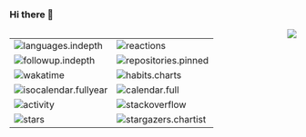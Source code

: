 ### Hi there 👋

<img align="right" src="https://github-readme-stats.vercel.app/api?username=hua-zi&theme=dracula&show_icons=true&icon_color=CE1D2D&text_color=718096&bg_color=ffffff&hide_title=true">
</a>

<table>
  <tr>
    <td><img src="https://cdn.jsdelivr.net/gh/hua-zi/hua-zi/github-metrics/languages.indepth.svg" alt="languages.indepth" /></td>
    <td><img src="https://cdn.jsdelivr.net/gh/hua-zi/hua-zi/github-metrics/reactions.svg" alt="reactions" /></td>
  </tr>
  <tr>
    <td><img src="https://cdn.jsdelivr.net/gh/hua-zi/hua-zi/github-metrics/followup.indepth.svg" alt="followup.indepth" /></td>
    <td><img src="https://cdn.jsdelivr.net/gh/hua-zi/hua-zi/github-metrics/repositories.pinned.svg" alt="repositories.pinned" /></td>
  </tr>
  <tr>
    <td><img src="https://cdn.jsdelivr.net/gh/hua-zi/hua-zi/github-metrics/wakatime.svg" alt="wakatime" /></td>
    <td><img src="https://cdn.jsdelivr.net/gh/hua-zi/hua-zi/github-metrics/habits.charts.svg" alt="habits.charts" /></td>
  </tr>
  <tr>
    <td><img src="https://cdn.jsdelivr.net/gh/hua-zi/hua-zi/github-metrics/isocalendar.fullyear.svg" alt="isocalendar.fullyear" /></td>
    <td><img src="https://cdn.jsdelivr.net/gh/hua-zi/hua-zi/github-metrics/calendar.full.svg" alt="calendar.full" /></td>
  </tr>
  <tr>
    <td><img src="https://cdn.jsdelivr.net/gh/hua-zi/hua-zi/github-metrics/activity.svg" alt="activity" /></td>
    <td><img src="https://cdn.jsdelivr.net/gh/hua-zi/hua-zi/github-metrics/stackoverflow.svg" alt="stackoverflow" /></td>
  </tr>
  <tr>
    <td><img src="https://cdn.jsdelivr.net/gh/hua-zi/hua-zi/github-metrics/stars.svg" alt="stars" /></td>
    <td><img src="https://cdn.jsdelivr.net/gh/hua-zi/hua-zi/github-metrics/stargazers.chartist.svg" alt="stargazers.chartist" /></td>
  </tr>
</table>


<!--
**hua-zi/hua-zi** is a ✨ _special_ ✨ repository because its `README.md` (this file) appears on your GitHub profile.

Here are some ideas to get you started:

- 🔭 I’m currently working on ...
- 🌱 I’m currently learning ...
- 👯 I’m looking to collaborate on ...
- 🤔 I’m looking for help with ...
- 💬 Ask me about ...
- 📫 How to reach me: ...
- 😄 Pronouns: ...
- ⚡ Fun fact: ...
-->
